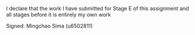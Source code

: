 I declare that the work I have submitted for Stage E of this assignment and all stages before it is entirely my own work

Signed: Mingchao Sima (u6502811)
